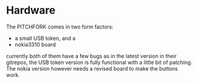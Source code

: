 # Hardware

The PITCHFORK comes in two form factors:
- a small USB token, and a
- nokia3310 board

currently both of them have a few bugs as in the latest version in
their gitrepos, the USB token version is fully functional with a
little bit of patching. The nokia version however needs a revised
board to make the buttons work.
